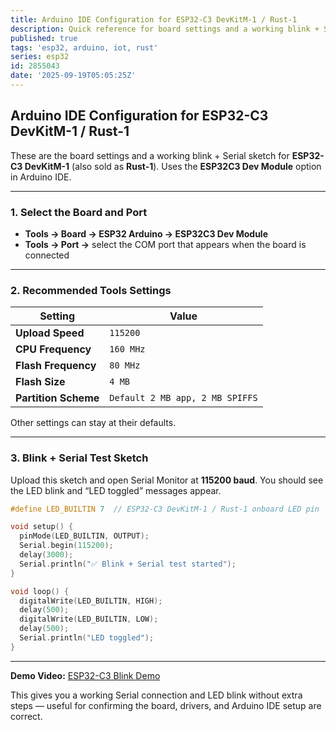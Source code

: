 ```yaml
---
title: Arduino IDE Configuration for ESP32-C3 DevKitM-1 / Rust-1
description: Quick reference for board settings and a working blink + Serial sketch using ESP32C3 Dev Module.
published: true
tags: 'esp32, arduino, iot, rust'
series: esp32
id: 2855043
date: '2025-09-19T05:05:25Z'
---
```


## Arduino IDE Configuration for ESP32-C3 DevKitM-1 / Rust-1

These are the board settings and a working blink + Serial sketch for **ESP32-C3 DevKitM-1** (also sold as **Rust-1**).
Uses the **ESP32C3 Dev Module** option in Arduino IDE.

---

### 1. Select the Board and Port

* **Tools → Board → ESP32 Arduino → ESP32C3 Dev Module**
* **Tools → Port →** select the COM port that appears when the board is connected

---

### 2. Recommended Tools Settings

| Setting              | Value                           |
| -------------------- | ------------------------------- |
| **Upload Speed**     | `115200`                        |
| **CPU Frequency**    | `160 MHz`                       |
| **Flash Frequency**  | `80 MHz`                        |
| **Flash Size**       | `4 MB`                          |
| **Partition Scheme** | `Default 2 MB app, 2 MB SPIFFS` |

Other settings can stay at their defaults.

---

### 3. Blink + Serial Test Sketch

Upload this sketch and open Serial Monitor at **115200 baud**.
You should see the LED blink and “LED toggled” messages appear.

```cpp
#define LED_BUILTIN 7  // ESP32-C3 DevKitM-1 / Rust-1 onboard LED pin

void setup() {
  pinMode(LED_BUILTIN, OUTPUT);
  Serial.begin(115200);
  delay(3000);
  Serial.println("✅ Blink + Serial test started");
}

void loop() {
  digitalWrite(LED_BUILTIN, HIGH);
  delay(500);
  digitalWrite(LED_BUILTIN, LOW);
  delay(500);
  Serial.println("LED toggled");
}
```

---

**Demo Video:** [ESP32-C3 Blink Demo](https://youtu.be/c1zmzfYx5Uo)

This gives you a working Serial connection and LED blink without extra steps — useful for confirming the board, drivers, and Arduino IDE setup are correct.
